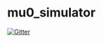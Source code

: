 # mu0_simulator

[![Gitter](https://badges.gitter.im/Join%20Chat.svg)](https://gitter.im/TheMrMelc/mu0_simulator?utm_source=badge&utm_medium=badge&utm_campaign=pr-badge&utm_content=badge)